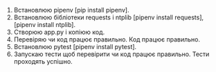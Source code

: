 1. Встановлюю pipenv [pip install pipenv].
2. Встановлюю бібліотеки requests i ntplib [pipenv install requests], [pipenv install ntplib].
3. Створюю app.py i копіюю код.
4. Перевіряю чи код працює правильно. Код працює правильно.
5. Встановлюю pytest [pipenv install pytest].
6. Запускаю тести щоб перевірити чи код працює правильно. Тести проходять успішно.

